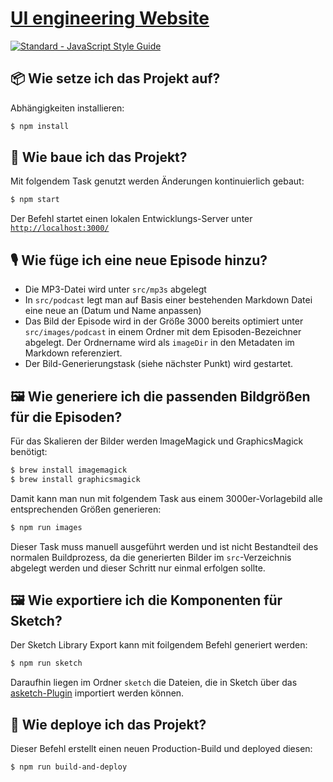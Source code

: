 # [UI engineering Website](https://www.uiengineering.de)

[![Standard - JavaScript Style Guide](https://img.shields.io/badge/code%20style-standard-brightgreen.svg)](http://standardjs.com/)

## 📦 Wie setze ich das Projekt auf?

Abhängigkeiten installieren:

```bash
$ npm install
```

## 👷 Wie baue ich das Projekt?

Mit folgendem Task genutzt werden Änderungen kontinuierlich gebaut:

```bash
$ npm start
```

Der Befehl startet einen lokalen Entwicklungs-Server unter [`http://localhost:3000/`](http://localhost:3000/)

## 🎙 Wie füge ich eine neue Episode hinzu?

- Die MP3-Datei wird unter `src/mp3s` abgelegt
- In `src/podcast` legt man auf Basis einer bestehenden Markdown Datei eine neue an (Datum und Name anpassen)
- Das Bild der Episode wird in der Größe 3000 bereits optimiert unter `src/images/podcast` in einem Ordner mit dem Episoden-Bezeichner abgelegt. Der Ordnername wird als `imageDir` in den Metadaten im Markdown referenziert.
- Der Bild-Generierungstask (siehe nächster Punkt) wird gestartet.

## 🖼 Wie generiere ich die passenden Bildgrößen für die Episoden?

Für das Skalieren der Bilder werden ImageMagick und GraphicsMagick benötigt:

```bash
$ brew install imagemagick
$ brew install graphicsmagick
```

Damit kann man nun mit folgendem Task aus einem 3000er-Vorlagebild alle entsprechenden Größen generieren:

```bash
$ npm run images
```

Dieser Task muss manuell ausgeführt werden und ist nicht Bestandteil des normalen Buildprozess, da die generierten Bilder im `src`-Verzeichnis abgelegt werden und dieser Schritt nur einmal erfolgen sollte.

## 🖼 Wie exportiere ich die Komponenten für Sketch?

Der Sketch Library Export kann mit foilgendem Befehl generiert werden:

```bash
$ npm run sketch
```

Daraufhin liegen im Ordner `sketch` die Dateien, die in Sketch über das [asketch-Plugin](https://github.com/brainly/html-sketchapp#create-asketch-files) importiert werden können.

## 🚀 Wie deploye ich das Projekt?

Dieser Befehl erstellt einen neuen Production-Build und deployed diesen:

```bash
$ npm run build-and-deploy
```
